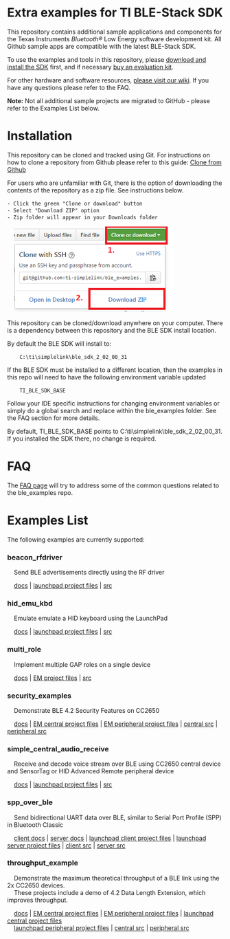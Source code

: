 Extra examples for TI BLE-Stack SDK
===================================

This repository contains additional sample applications and components for the Texas Instruments *Bluetooth&reg;* Low Energy software development kit. All Github sample apps are compatible with  the latest BLE-Stack SDK.

To use the examples and tools in this repository, please [download and install the SDK](http://www.ti.com/ble-stack) first, and if necessary [buy an evaluation kit](https://store.ti.com/Search.aspx?k=CC2650).

For other hardware and software resources, [please visit our wiki](http://www.ti.com/ble-wiki). If you have any questions please refer to the FAQ.

**Note:** Not all additional sample projects are migrated to GitHub - please refer to the Examples List below.

Installation
============

This repository can be cloned and tracked using Git. For instructions on how to clone a repository from Github please refer to this guide: [Clone from Github](https://help.github.com/articles/cloning-a-repository/)

For users who are unfamiliar with Git, there is the option of downloading the contents of the repository as a zip file. See instructions below.

    - Click the green "Clone or download" button
    - Select "Download ZIP" option
    - Zip folder will appear in your Downloads folder

&nbsp;&nbsp;&nbsp;&nbsp;![Download Github zip](docs/doc_resources/download_zip_github.png)

This repository can be cloned/download anywhere on your computer. There is a dependency between this repository and the BLE SDK install location.

By default the BLE SDK will install to:

        C:\ti\simplelink\ble_sdk_2_02_00_31

If the BLE SDK must be installed to a different location, then the examples in this repo will need to have the following environment variable updated

        TI_BLE_SDK_BASE

Follow your IDE specific instructions for changing environment variables or simply do a global search and replace within the ble\_examples folder. See the FAQ section for more details.

By default, TI\_BLE\_SDK\_BASE points to C:\ti\simplelink\ble\_sdk\_2\_02\_00\_31. If you installed the SDK there, no change is required.

FAQ
===

The [FAQ page](docs/faq.md) will try to address some of the common questions related to the ble_examples repo.

Examples List
=============

The following examples are currently supported:

### beacon\_rfdriver
&nbsp;&nbsp;&nbsp;&nbsp;Send BLE advertisements directly using the RF driver

&nbsp;&nbsp;&nbsp;&nbsp;[docs](docs/beacon_rfdriver.md) | [launchpad project files](examples/cc2650lp/beacon_rfdriver) | [src](src/examples/beacon_rfdriver)

### hid\_emu\_kbd
&nbsp;&nbsp;&nbsp;&nbsp;Emulate emulate a HID keyboard using the LaunchPad

&nbsp;&nbsp;&nbsp;&nbsp;[docs](docs/hid_emu_kbd.md) | [launchpad project files](examples/cc2650lp/hid_emu_kbd) | [src](src/examples/hid_emu_kbd)

### multi\_role
&nbsp;&nbsp;&nbsp;&nbsp;Implement multiple GAP roles on a single device

&nbsp;&nbsp;&nbsp;&nbsp;[docs](docs/multi_role.md) | [EM project files](examples/cc2650em/multi_role) | [src](src/examples/multi_role)

### security\_examples
&nbsp;&nbsp;&nbsp;&nbsp;Demonstrate BLE 4.2 Security Features on CC2650

&nbsp;&nbsp;&nbsp;&nbsp;[docs](docs/security_examples.md) | [EM central project files](examples/cc2650em/security_examples_central) | [EM peripheral project files](examples/cc2650em/security_examples_peripheral) | [central src](src/examples/security_examples_central) | [peripheral src](src/examples/security_examples_central)

### simple\_central\_audio\_receive
&nbsp;&nbsp;&nbsp;&nbsp;Receive and decode voice stream over BLE using CC2650 central device and SensorTag or HID Advanced Remote peripheral device

&nbsp;&nbsp;&nbsp;&nbsp;[docs](docs/simple_central_audio_receiver.md) | [launchpad project files](examples/cc2650lp/simple_central_audio_receiver) | [src](src/examples/simple_central_audio_receiver)

### spp\_over\_ble
&nbsp;&nbsp;&nbsp;&nbsp;Send bidirectional UART data over BLE, similar to Serial Port Profile (SPP) in Bluetooth Classic

&nbsp;&nbsp;&nbsp;&nbsp;[client docs](docs/spp_ble_client.md) | [server docs](docs/spp_ble_server.md) | [launchpad client project files](examples/cc2650lp/spp_ble_client) | [launchpad server project files](examples/cc2650lp/spp_ble_server) | [client src](src/examples/spp_ble_client) | [server src](src/examples/spp_ble_server)

### throughput\_example
&nbsp;&nbsp;&nbsp;&nbsp;Demonstrate the maximum theoretical throughput of a BLE link using the 2x CC2650 devices. <br>
&nbsp;&nbsp;&nbsp;&nbsp;These projects include a demo of 4.2 Data Length Extension, which improves throughput.

&nbsp;&nbsp;&nbsp;&nbsp;[docs](docs/throughput_example.md) | [EM central project files](examples/cc2650em/throughput_example_central) | [EM peripheral project files](examples/cc2650em/throughput_example_peripheral) | [launchpad central project files](examples/cc2650lp/throughput_example_central) <br>
&nbsp;&nbsp;&nbsp;&nbsp;[launchpad peripheral project files](examples/cc2650lp/throughput_example_peripheral) | [central src](src/examples/throughput_example_central) | [peripheral src](src/examples/throughput_example_peripheral)

